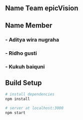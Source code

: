 ## Name Team epicVision

## Name Member

### - Aditya wira nugraha
### - Ridho gusti
### - Kukuh baiquni

## Build Setup

```bash
# install dependencies
npm install

# server at localhost:3000
npm start
```
